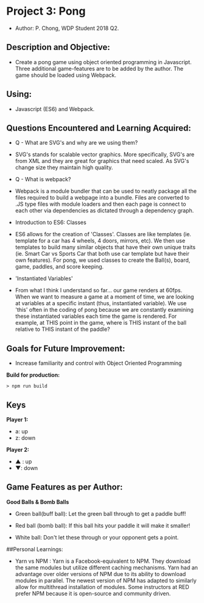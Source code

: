# Project 3: Pong 
* Author: P. Chong, WDP Student 2018 Q2.

## Description and Objective: 
- Create a pong game using object oriented programming in Javascript.  Three additional game-features are to be added by the author.  The game should be loaded using Webpack.

## Using:
- Javascript (ES6) and Webpack.

## Questions Encountered and Learning Acquired:
* Q - What are SVG's and why are we using them?
- SVG's stands for scalable vector graphics.  More specifically, SVG's are from XML and they are great for graphics that need scaled.  As SVG's change size they maintain high quality.

* Q - What is webpack?
- Webpack is a module bundler that can be used to neatly package all the files required to build a webpage into a bundle.  Files are converted to .JS type files with module loaders and then each page is connect to each other via dependencies as dictated through a dependency graph.

* Introduction to ES6: Classes
- ES6 allows for the creation of 'Classes'.  Classes are like templates (ie. template for a car has 4 wheels, 4 doors, mirrors, etc).  We then use templates to build many similar objects that have their own unique traits (ie. Smart Car vs Sports Car that both use car template but have their own features).  For pong, we used classes to create the Ball(s), board, game, paddles, and score keeping.  

* 'Instantiated Variables'
- From what I think I understand so far... our game renders at 60fps.  When we want to measure a game at a moment of time, we are looking at variables at a specific instant (thus, instantiated variable).  We use 'this' often in the coding of pong because we are constantly examining these instantiated variables each time the game is rendered.  For example, at THIS point in the game, where is THIS instant of the ball relative to THIS instant of the paddle? 

## Goals for Future Improvement:
- Increase familiarity and control with Object Oriented Programming

**Build for production:**

`> npm run build`

## Keys

**Player 1:**
* a: up
* z: down

**Player 2:**
* ▲ : up
* ▼: down

## Game Features as per Author:
**Good Balls & Bomb Balls**
* Green ball(buff ball): Let the green ball through to get a paddle buff!

* Red ball (bomb ball): If this ball hits your paddle it will make it smaller!

* White ball: Don't let these through or your opponent gets a point.


##Personal Learnings:
- Yarn vs NPM : Yarn is a Facebook-equivalent to NPM.  They download the same modules but utilize different caching mechanisms.  Yarn had an advantage over older versions of NPM due to its ability to download modules in parallel.  The newest version of NPM has adapted to similarly allow for multithread installation of modules.  Some instructors at RED prefer NPM because it is open-source and community driven.